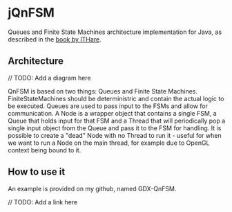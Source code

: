 # jQnFSM
Queues and Finite State Machines architecture implementation for Java, as described in the [book by ITHare](http://ithare.com/book-beta-testing-development-and-deployment-of-massively-multiplayer-games-from-social-games-to-mmofps-with-stock-exchanges-in-between/).

## Architecture

// TODO: Add a diagram here

QnFSM is based on two things: Queues and Finite State Machines.
FiniteStateMachines should be deterministric and contain the actual logic to be executed.
Queues are used to pass input to the FSMs and allow for communication.
A Node is a wrapper object that contains a single FSM, a Queue that holds input for that FSM
and a Thread that will periodically pop a single input object from the Queue and pass it to the FSM for handling.
It is possible to create a "dead" Node with no Thread to run it - useful for when we want to run a Node
on the main thread, for example due to OpenGL context being bound to it.

## How to use it

An example is provided on my github, named GDX-QnFSM.

// TODO: Add a link here
